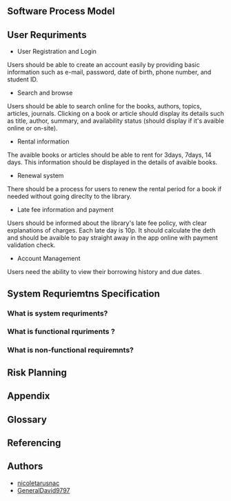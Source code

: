 ## Software Process Model 

## User Requriments 
* User Registration and Login 

Users should be able to create an account easily by providing basic information such as e-mail, password, date of birth, phone number, and student ID.
* Search and browse 

Users should be able to search online for the books, authors, topics, articles, journals. Clicking on a book or article should display its details such as title, author, summary, and availability status (should display if it's  avaible online or on-site). 

* Rental information 

The avaible books or articles should be able to rent for 3days, 7days, 14 days. This information should be displayed in the details of avaible books. 

* Renewal system

There should be a process for users to renew the rental period for a book if needed without going direclty to the library. 

* Late fee information and payment

Users should be informed about the library's late fee policy, with clear explanations of charges. Each late day is 10p. It should calculate the deth and should be avaible to pay straight away in the app online with payment validation check.
* Account Management

Users need the ability to view their borrowing history and due dates.

## System Requriemtns Specification 

### **What is system requriments?**

### **What is functional rquriments ?** 

### **What is non-functional requiremnts?**

## Risk Planning 

## Appendix 

## Glossary  

## Referencing 

## Authors

- [nicoletarusnac](https://github.com/nicoletarusnac)
- [GeneralDavid9797](https://github.com/GeneralDavid9797)
